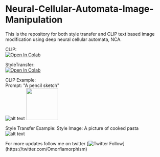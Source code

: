 # Neural-Cellular-Automata-Image-Manipulation

This is the repository for both style transfer and CLIP text based image modification using deep neural cellular automata, NCA.

CLIP:\
[![Open In Colab](https://colab.research.google.com/assets/colab-badge.svg)](https://colab.research.google.com/drive/1ieXiaoXfrcTt6f2vIGx3Fw1Oz3hyZm-Y?usp=sharing)

StyleTransfer:\
[![Open In Colab](https://colab.research.google.com/assets/colab-badge.svg)](https://colab.research.google.com/drive/1c7S7R52KjgNM3XrmADIRNKEFpEmgQONX?usp=sharing)

CLIP Example:\
Prompt: "A pencil sketch"\
![alt text](./media/CLIP_sketch.gif "CLIP based Image Modification")
<img src="./media/CLIP_sketch.gif" width="100" height="100">

Style Transfer Example:
Style Image: A picture of cooked pasta\
![alt text](./media/vgg_pasta.gif "VGG Style Transfer")


For more updates follow me on twitter [![Twitter Follow](https://img.shields.io/twitter/follow/AntonObukhov1?style=social&label=Subscribe!)](https://twitter.com/Omorfiamorphism)
